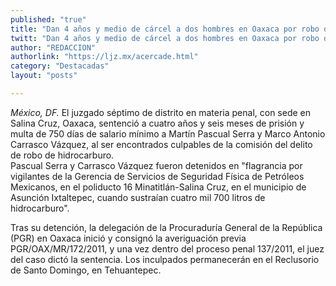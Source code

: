 ```yaml
---
published: "true"
title: "Dan 4 años y medio de cárcel a dos hombres en Oaxaca por robo de hidrocarburo"
twitt: "Dan 4 años y medio de cárcel a dos hombres en Oaxaca por robo de hidrocarburo"
author: "REDACCION"
authorlink: "https://ljz.mx/acercade.html"
category: "Destacadas"
layout: "posts"

---
```




*México, DF.* El juzgado séptimo de distrito en materia penal, con sede en Salina Cruz, Oaxaca, sentenció a cuatro años y seis meses de prisión y multa de 750 días de salario mínimo a Martín Pascual Serra y Marco Antonio Carrasco Vázquez, al ser encontrados culpables de la comisión del delito de robo de hidrocarburo.  
  Pascual Serra y Carrasco Vázquez fueron detenidos en "flagrancia por vigilantes de la Gerencia de Servicios de Seguridad Física de Petróleos Mexicanos, en el poliducto 16 Minatitlán-Salina Cruz, en el municipio de Asunción Ixtaltepec, cuando sustraían cuatro mil 700 litros de hidrocarburo".



  Tras su detención, la delegación de la Procuraduría General de la República (PGR) en Oaxaca inició y consignó la averiguación previa PGR/OAX/MR/172/2011, y una vez dentro del proceso penal 137/2011, el juez del caso dictó la sentencia. Los inculpados permanecerán en el Reclusorio de Santo Domingo, en Tehuantepec.

